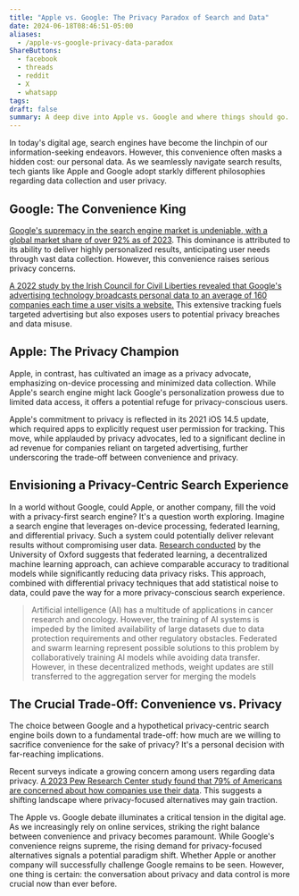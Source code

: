 ```yaml
---
title: "Apple vs. Google: The Privacy Paradox of Search and Data"
date: 2024-06-18T08:46:51-05:00
aliases:
  - /apple-vs-google-privacy-data-paradox
ShareButtons:
  - facebook
  - threads
  - reddit
  - X
  - whatsapp
tags: 
draft: false
summary: A deep dive into Apple vs. Google and where things should go.
---
```

In today's digital age, search engines have become the linchpin of our information-seeking endeavors. However, this convenience often masks a hidden cost: our personal data. As we seamlessly navigate search results, tech giants like Apple and Google adopt starkly different philosophies regarding data collection and user privacy.

## Google: The Convenience King

[Google's supremacy in the search engine market is undeniable, with a global market share of over 92% as of 2023](https://kinsta.com/search-engine-market-share/#:~:text=According%20to%20StatCounter%2C%20as%20of,%2C%20and%20DuckDuckGo%20at%200.64%25.). This dominance is attributed to its ability to deliver highly personalized results, anticipating user needs through vast data collection. However, this convenience raises serious privacy concerns.

[A 2022 study by the Irish Council for Civil Liberties revealed that Google's advertising technology broadcasts personal data to an average of 160 companies each time a user visits a website.](https://www.google.com/url?sa=t&source=web&rct=j&opi=89978449&url=https://www.iccl.ie/wp-content/uploads/2022/05/Mass-data-breach-of-Europe-and-US-data-1.pdf&ved=2ahUKEwiso_v3pOaGAxX3HEQIHZGpCqEQFnoECBkQAQ&usg=AOvVaw1wkID5p2djJUwW3KI0ryxe) This extensive tracking fuels targeted advertising but also exposes users to potential privacy breaches and data misuse.

## Apple: The Privacy Champion

Apple, in contrast, has cultivated an image as a privacy advocate, emphasizing on-device processing and minimized data collection. While Apple's search engine might lack Google's personalization prowess due to limited data access, it offers a potential refuge for privacy-conscious users.

Apple's commitment to privacy is reflected in its 2021 iOS 14.5 update, which required apps to explicitly request user permission for tracking. This move, while applauded by privacy advocates, led to a significant decline in ad revenue for companies reliant on targeted advertising, further underscoring the trade-off between convenience and privacy.

## Envisioning a Privacy-Centric Search Experience

In a world without Google, could Apple, or another company, fill the void with a privacy-first search engine? It's a question worth exploring. Imagine a search engine that leverages on-device processing, federated learning, and differential privacy. Such a system could potentially deliver relevant results without compromising user data. [Research conducted](https://www.ncbi.nlm.nih.gov/pmc/articles/PMC10804934/) by the University of Oxford suggests that federated learning, a decentralized machine learning approach, can achieve comparable accuracy to traditional models while significantly reducing data privacy risks. This approach, combined with differential privacy techniques that add statistical noise to data, could pave the way for a more privacy-conscious search experience.

> Artificial intelligence (AI) has a multitude of applications in cancer research and oncology. However, the training of AI systems is impeded by the limited availability of large datasets due to data protection requirements and other regulatory obstacles. Federated and swarm learning represent possible solutions to this problem by collaboratively training AI models while avoiding data transfer. However, in these decentralized methods, weight updates are still transferred to the aggregation server for merging the models

## The Crucial Trade-Off: Convenience vs. Privacy

The choice between Google and a hypothetical privacy-centric search engine boils down to a fundamental trade-off: how much are we willing to sacrifice convenience for the sake of privacy? It's a personal decision with far-reaching implications.

Recent surveys indicate a growing concern among users regarding data privacy. [A 2023 Pew Research Center study found that 79% of Americans are concerned about how companies use their data](https://www.pewresearch.org/internet/2023/10/18/how-americans-view-data-privacy/). This suggests a shifting landscape where privacy-focused alternatives may gain traction.

The Apple vs. Google debate illuminates a critical tension in the digital age. As we increasingly rely on online services, striking the right balance between convenience and privacy becomes paramount. While Google's convenience reigns supreme, the rising demand for privacy-focused alternatives signals a potential paradigm shift. Whether Apple or another company will successfully challenge Google remains to be seen. However, one thing is certain: the conversation about privacy and data control is more crucial now than ever before.